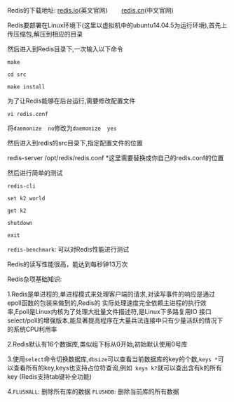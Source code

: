 Redis的下载地址: [redis.io](redis.io)(英文官网)        [redis.cn](redis.cn)(中文官网)

Redis要部署在Linux环境下(这里以虚拟机中的ubuntu14.04.5为运行环境),首先上传压缩包,解压到相应的目录

然后进入到Redis目录下,一次输入以下命令

`make`

`cd src`

`make install`

为了让Redis能够在后台运行,需要修改配置文件

`vi redis.conf`

将`daemonize  no`修改为`daemonize  yes`

然后进入到redis的src目录下,指定配置文件的位置

redis-server  /opt/redis/redis.conf               *这里需要替换成你自己的redis.conf的位置

然后进行简单的测试

`redis-cli`

`set k2 world`

`get k2`

`shutdown`

`exit`

`redis-benchmark`:    可以对Redis性能进行测试

Redis的读写性能很高，能达到每秒钟13万次

Redis杂项基础知识:

1.Redis是单进程的,单进程模式来处理客户端的请求,对读写事件的响应是通过epoll函数的包装来做到的,Redis的     实际处理速度完全依赖主进程的执行效率,Epoll是Linux内核为了处理大批量文件描述符,是Linux下多路复用IO       接口select/poll的增强版本,能显著提高程序在大量兵法连接中只有少量活跃的情况下的系统CPU利用率

2.Redis默认有16个数据库,类似组下标从0开始,初始默认使用0号库

3.使用`select`命令切换数据库,`dbsize`可以查看当前数据库的key的个数,`keys *`可以查看所有的key,keys也支持占位符查询,例如` keys k?`就可以查出含有k的所有key      (Redis支持tab键补全功能)

4.`FLUSHALL`:   删除所有库的数据 `FLUSHDB`:    删除当前库的所有数据
